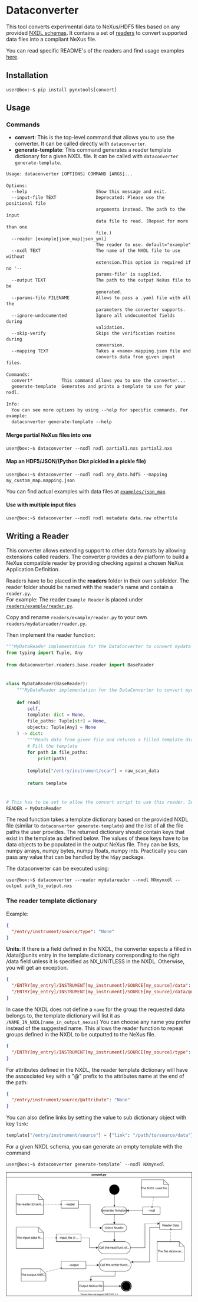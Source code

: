 # Dataconverter

This tool converts experimental data to NeXus/HDF5 files based on any provided [NXDL schemas](https://manual.nexusformat.org/nxdl.html#index-1).
It contains a set of [readers](readers/) to convert supported data files into a compliant NeXus file.

You can read specific README's of the readers and find usage examples [here](../../examples/).

## Installation

```console
user@box:~$ pip install pynxtools[convert]
```

## Usage

### Commands
- **convert**: This is the top-level command that allows you to use the converter. It can be called directly with ```dataconverter```.
- **generate-template**: This command generates a reader template dictionary for a given NXDL file. It can be called with ```dataconverter generate-template```.

```console
Usage: dataconverter [OPTIONS] COMMAND [ARGS]...

Options:
  --help                          Show this message and exit.
  --input-file TEXT               Deprecated: Please use the positional file
                                  arguments instead. The path to the input
                                  data file to read. (Repeat for more than one
                                  file.)
  --reader [example|json_map|json_yml]
                                  The reader to use. default="example"
  --nxdl TEXT                     The name of the NXDL file to use without
                                  extension.This option is required if no '--
                                  params-file' is supplied.
  --output TEXT                   The path to the output NeXus file to be
                                  generated.
  --params-file FILENAME          Allows to pass a .yaml file with all the
                                  parameters the converter supports.
  --ignore-undocumented           Ignore all undocumented fields during
                                  validation.
  --skip-verify                   Skips the verification routine during
                                  conversion.
  --mapping TEXT                  Takes a <name>.mapping.json file and
                                  converts data from given input files.

Commands:
  convert*           This command allows you to use the converter...
  generate-template  Generates and prints a template to use for your nxdl.

Info:
  You can see more options by using --help for specific commands. For example:
  dataconverter generate-template --help
```

#### Merge partial NeXus files into one

```console
user@box:~$ dataconverter --nxdl nxdl partial1.nxs partial2.nxs
```

#### Map an HDF5/JSON/(Python Dict pickled in a pickle file)

```console
user@box:~$ dataconverter --nxdl nxdl any_data.hdf5 --mapping my_custom_map.mapping.json
```

You can find actual examples with data files at [`examples/json_map`](../../examples/json_map/).


#### Use with multiple input files

```console
user@box:~$ dataconverter --nxdl nxdl metadata data.raw otherfile
```

## Writing a Reader

This converter allows extending support to other data formats by allowing extensions called readers.
The converter provides a dev platform to build a NeXus compatible reader by providing checking against a chosen NeXus Application Definition.

Readers have to be placed in the **readers** folder in their own subfolder.
The reader folder should be named with the reader's name and contain a `reader.py`.\
For example: The reader `Example Reader` is placed under [`readers/example/reader.py`](readers/example/reader.py).

Copy and rename `readers/example/reader.py` to your own `readers/mydatareader/reader.py`.

Then implement the reader function:

```python
"""MyDataReader implementation for the DataConverter to convert mydata to NeXus."""
from typing import Tuple, Any

from dataconverter.readers.base.reader import BaseReader


class MyDataReader(BaseReader):
    """MyDataReader implementation for the DataConverter to convert mydata to NeXus."""

    def read(
        self,
        template: dict = None,
        file_paths: Tuple[str] = None,
        objects: Tuple[Any] = None
    ) -> dict:
        """Reads data from given file and returns a filled template dictionary"""
        # Fill the template
        for path in file_paths:
            print(path)

        template["/entry/instrument/scan"] = raw_scan_data

        return template


# This has to be set to allow the convert script to use this reader. Set it to "MyDataReader".
READER = MyDataReader

```

The read function takes a template dictionary based on the provided NXDL file (similar to `dataconverter generate-template`) and the list of all the file paths the user provides.
The returned dictionary should contain keys that exist in the template as defined below.
The values of these keys have to be data objects to be populated in the output NeXus file.
They can be lists, numpy arrays, numpy bytes, numpy floats, numpy ints. Practically you can pass any value that can be handled by the `h5py` package.

The dataconverter can be executed using:

```console
user@box:~$ dataconverter --reader mydatareader --nxdl NXmynxdl --output path_to_output.nxs
```

### The reader template dictionary

Example:

```json
{
  "/entry/instrument/source/type": "None"
}
```

**Units**: If there is a field defined in the NXDL, the converter expects a filled in /data/@units entry in the template dictionary corresponding to the right /data field unless it is specified as NX_UNITLESS in the NXDL. Otherwise, you will get an exception.

```json
{
  "/ENTRY[my_entry]/INSTRUMENT[my_instrument]/SOURCE[my_source]/data": "None",
  "/ENTRY[my_entry]/INSTRUMENT[my_instrument]/SOURCE[my_source]/data/@units": "Should be set to a string value"
}
```

In case the NXDL does not define a `name` for the group the requested data belongs to, the template dictionary will list it as `/NAME_IN_NXDL[name_in_output_nexus]`
You can choose any name you prefer instead of the suggested name. This allows the reader function to repeat groups defined in the NXDL to be outputted to the NeXus file.

```json
{
  "/ENTRY[my_entry]/INSTRUMENT[my_instrument]/SOURCE[my_source]/type": "None"
}
```

For attributes defined in the NXDL, the reader template dictionary will have the assosciated key with a "@" prefix to the attributes name at the end of the path:

```json
{
  "/entry/instrument/source/@attribute": "None"
}
```

You can also define links by setting the value to sub dictionary object with key `link`:

```python
template["/entry/instrument/source"] = {"link": "/path/to/source/data"}
```

For a given NXDL schema, you can generate an empty template with the command
```console
user@box:~$ dataconverter generate-template` --nxdl NXmynxdl
```

<img src="./convert_routine.svg" />
